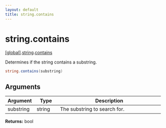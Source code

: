 ```yaml
---
layout: default
title: string.contains
---
```


# string.contains

[\[global\]]({{site.baseurl}}/docs/).[string]({{site.baseurl}}/docs/string/).[contains]({{site.baseurl}}/docs/string/contains/)

Determines if the string contains a substring.

```cs
string.contains(substring)
```

## Arguments

<table>
  <col width="15%">
  <col width="15%">
  <thead>
    <tr>
      <th>Argument</th>
      <th>Type</th>
      <th>Description</th>
    </tr>
  </thead>
  <tbody>
    <tr>
      <td>substring</td>
      <td>string</td>
      <td>The substring to search for.</td>
    </tr>
  </tbody>
</table>

**Returns:** bool
